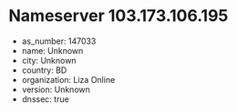 # Nameserver 103.173.106.195

* as_number: 147033
* name: Unknown
* city: Unknown
* country: BD
* organization: Liza Online
* version: Unknown
* dnssec: true
